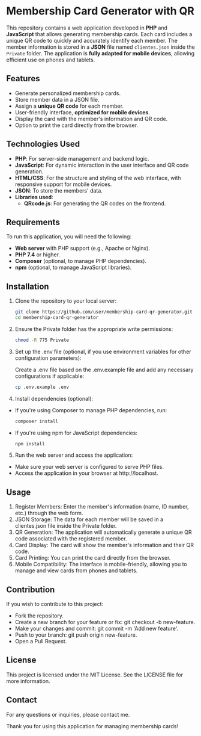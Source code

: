 # Membership Card Generator with QR

This repository contains a web application developed in **PHP** and **JavaScript** that allows generating membership cards. Each card includes a unique QR code to quickly and accurately identify each member. The member information is stored in a **JSON** file named `clientes.json` inside the `Private` folder. The application is **fully adapted for mobile devices**, allowing efficient use on phones and tablets.

## Features

- Generate personalized membership cards.
- Store member data in a JSON file.
- Assign a **unique QR code** for each member.
- User-friendly interface, **optimized for mobile devices**.
- Display the card with the member's information and QR code.
- Option to print the card directly from the browser.

## Technologies Used

- **PHP**: For server-side management and backend logic.
- **JavaScript**: For dynamic interaction in the user interface and QR code generation.
- **HTML/CSS**: For the structure and styling of the web interface, with responsive support for mobile devices.
- **JSON**: To store the members' data.
- **Libraries used**:
  - **QRcode.js**: For generating the QR codes on the frontend.

## Requirements

To run this application, you will need the following:

- **Web server** with PHP support (e.g., Apache or Nginx).
- **PHP 7.4** or higher.
- **Composer** (optional, to manage PHP dependencies).
- **npm** (optional, to manage JavaScript libraries).

## Installation

1. Clone the repository to your local server:
   ```bash
   git clone https://github.com/user/membership-card-qr-generator.git
   cd membership-card-qr-generator

2. Ensure the Private folder has the appropriate write permissions:
   ```bash
   chmod -R 775 Private

3. Set up the .env file (optional, if you use environment variables for other configuration parameters):

    Create a .env file based on the .env.example file and add any necessary configurations if applicable:
    ```bash
    cp .env.example .env


4. Install dependencies (optional):

- If you're using Composer to manage PHP dependencies, run:
    ```bash
    composer install

- If you're using npm for JavaScript dependencies:
    ```bash
    npm install

5. Run the web server and access the application:

- Make sure your web server is configured to serve PHP files.
- Access the application in your browser at http://localhost.

## Usage

1. Register Members: Enter the member's information (name, ID number, etc.) through the web form.
2. JSON Storage: The data for each member will be saved in a clientes.json file inside the Private folder.
3. QR Generation: The application will automatically generate a unique QR code associated with the registered member.
4. Card Display: The card will show the member's information and their QR code.
5. Card Printing: You can print the card directly from the browser.
6. Mobile Compatibility: The interface is mobile-friendly, allowing you to manage and view cards from phones and tablets.


## Contribution

If you wish to contribute to this project:

- Fork the repository.
- Create a new branch for your feature or fix: git checkout -b new-feature.
- Make your changes and commit: git commit -m 'Add new feature'.
- Push to your branch: git push origin new-feature.
- Open a Pull Request.

## License

This project is licensed under the MIT License. See the LICENSE file for more information.

## Contact

For any questions or inquiries, please contact me.

Thank you for using this application for managing membership cards!